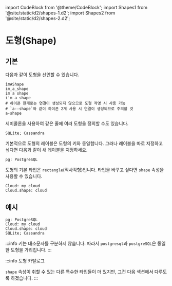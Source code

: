 import CodeBlock from '@theme/CodeBlock';
import Shapes1 from '@site/static/d2/shapes-1.d2';
import Shapes2 from '@site/static/d2/shapes-2.d2';

# 도형(Shape)

## 기본

다음과 같이 도형을 선언할 수 있습니다.

```d2
imAShape
im_a_shape
im a shape
i'm a shape
# 하이픈 한개로는 연결이 생성되지 않으므로 도형 작명 시 사용 가능
# `a--shape`와 같이 하이픈 2개 사용 시 연결이 생성되므로 주의할 것
a-shape
```

<div className="embedSVG" dangerouslySetInnerHTML={{__html: require('@site/static/img/generated/shapes-1.svg2')}}></div>

세미콜론을 사용하여 같은 줄에 여러 도형을 정의할 수도 있습니다.

```d2
SQLite; Cassandra
```

기본적으로 도형의 레이블은 도형의 키와 동일합니다.
그러나 레이블을 따로 지정하고 싶다면 다음과 같이 새 레이블을 지정하세요.

```d2
pg: PostgreSQL
```

도형의 기본 타입은 `rectangle`(직사각형)입니다.
타입을 바꾸고 싶다면 `shape` 속성을 사용할 수 있습니다.

```d2
Cloud: my cloud
Cloud.shape: cloud
```

## 예시

```d2
pg: PostgreSQL
Cloud: my cloud
Cloud.shape: cloud
SQLite; Cassandra
```

<div className="embedSVG" dangerouslySetInnerHTML={{__html: require('@site/static/img/generated/shapes-2.svg2')}}></div>

:::info
키는 대소문자를 구분하지 않습니다.
따라서 `postgresql`과 `postgreSQL`은 동일한 도형을 가리킵니다.
:::

:::info 도형 카탈로그

<div className="embedSVG overflow" dangerouslySetInnerHTML={{__html: require('@site/static/img/generated/shapes-3.svg2')}}></div>

`shape` 속성이 ​​취할 수 있는 다른 특수한 타입들이 더 있지만, 그건 다음 섹션에서 다루도록 하겠습니다.
:::
